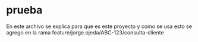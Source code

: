 # prueba
En este archivo se explica para que es este proyecto y como se usa
esto se agrego en la rama feature/jorge.ojeda/ABC-123/consulta-cliente 